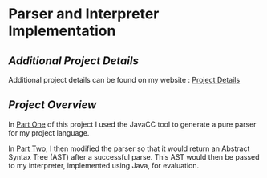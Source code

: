 # Parser and Interpreter Implementation 

## *Additional Project Details*

Additional project details can be found on my website : [Project Details]()


## *Project Overview*
In [Part One]() of this project I used the JavaCC tool to generate a pure parser for my project language. 

In [Part Two](), I then modified the parser so that it would return an Abstract Syntax Tree (AST) after a successful parse. This AST would then be passed to my interpreter, implemented using Java, for evaluation. 

